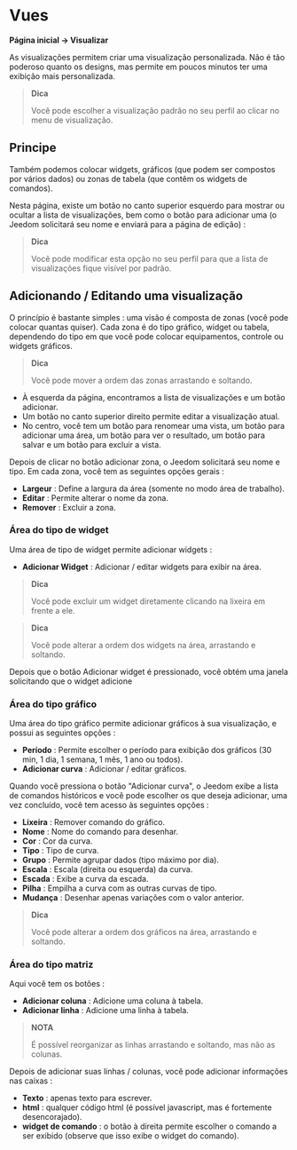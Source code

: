# Vues
**Página inicial → Visualizar**

As visualizações permitem criar uma visualização personalizada.
Não é tão poderoso quanto os designs, mas permite em poucos minutos ter uma exibição mais personalizada.

> **Dica**
>
> Você pode escolher a visualização padrão no seu perfil ao clicar no menu de visualização.

## Principe

Também podemos colocar widgets, gráficos (que podem ser compostos por vários dados) ou zonas de tabela (que contêm os widgets de comandos).

Nesta página, existe um botão no canto superior esquerdo para mostrar ou ocultar a lista de visualizações, bem como o botão para adicionar uma (o Jeedom solicitará seu nome e enviará para a página de edição) :

> **Dica**
>
> Você pode modificar esta opção no seu perfil para que a lista de visualizações fique visível por padrão.

## Adicionando / Editando uma visualização

O princípio é bastante simples : uma visão é composta de zonas (você pode colocar quantas quiser). Cada zona é do tipo gráfico, widget ou tabela, dependendo do tipo em que você pode colocar equipamentos, controle ou widgets gráficos.

> **Dica**
>
> Você pode mover a ordem das zonas arrastando e soltando.

- À esquerda da página, encontramos a lista de visualizações e um botão adicionar.
- Um botão no canto superior direito permite editar a visualização atual.
- No centro, você tem um botão para renomear uma vista, um botão para adicionar uma área, um botão para ver o resultado, um botão para salvar e um botão para excluir a vista.

Depois de clicar no botão adicionar zona, o Jeedom solicitará seu nome e tipo.
Em cada zona, você tem as seguintes opções gerais :

- **Largeur** : Define a largura da área (somente no modo área de trabalho).
- **Editar** : Permite alterar o nome da zona.
- **Remover** : Excluir a zona.

### Área do tipo de widget

Uma área de tipo de widget permite adicionar widgets :

- **Adicionar Widget** : Adicionar / editar widgets para exibir na área.

> **Dica**
>
> Você pode excluir um widget diretamente clicando na lixeira em frente a ele.

> **Dica**
>
> Você pode alterar a ordem dos widgets na área, arrastando e soltando.

Depois que o botão Adicionar widget é pressionado, você obtém uma janela solicitando que o widget adicione

### Área do tipo gráfico

Uma área do tipo gráfico permite adicionar gráficos à sua visualização, e possui as seguintes opções :

- **Período** : Permite escolher o período para exibição dos gráficos (30 min, 1 dia, 1 semana, 1 mês, 1 ano ou todos).
- **Adicionar curva** : Adicionar / editar gráficos.

Quando você pressiona o botão "Adicionar curva", o Jeedom exibe a lista de comandos históricos e você pode escolher os que deseja adicionar, uma vez concluído, você tem acesso às seguintes opções :

- **Lixeira** : Remover comando do gráfico.
- **Nome** : Nome do comando para desenhar.
- **Cor** : Cor da curva.
- **Tipo** : Tipo de curva.
- **Grupo** : Permite agrupar dados (tipo máximo por dia).
- **Escala** : Escala (direita ou esquerda) da curva.
- **Escada** : Exibe a curva da escada.
- **Pilha** : Empilha a curva com as outras curvas de tipo.
- **Mudança** : Desenhar apenas variações com o valor anterior.

> **Dica**
>
> Você pode alterar a ordem dos gráficos na área, arrastando e soltando.

### Área do tipo matriz

Aqui você tem os botões :

- **Adicionar coluna** : Adicione uma coluna à tabela.
- **Adicionar linha** : Adicione uma linha à tabela.

> **NOTA**
>
> É possível reorganizar as linhas arrastando e soltando, mas não as colunas.

Depois de adicionar suas linhas / colunas, você pode adicionar informações nas caixas :

- **Texto** : apenas texto para escrever.
- **html** : qualquer código html (é possível javascript, mas é fortemente desencorajado).
- **widget de comando** : o botão à direita permite escolher o comando a ser exibido (observe que isso exibe o widget do comando).


